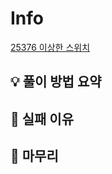 # Info
[25376 이상한 스위치](https://www.acmicpc.net/problem/25376)

## 💡 풀이 방법 요약

## 👀 실패 이유

## 🙂 마무리

